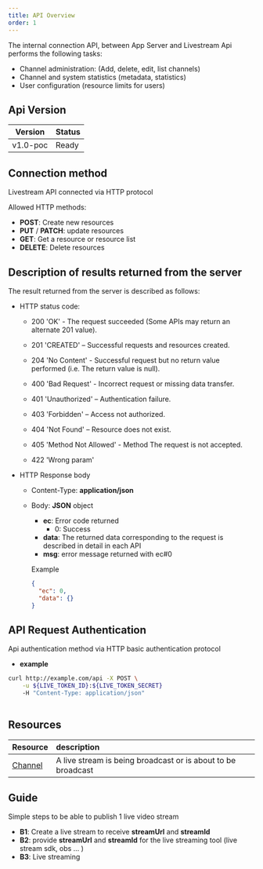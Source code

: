 ```yaml
---
title: API Overview
order: 1
---
```


The internal connection API, between App Server and Livestream Api performs the following tasks:

- Channel administration: (Add, delete, edit, list channels)
- Channel and system statistics (metadata, statistics)
- User configuration (resource limits for users)

## Api Version

| Version  | Status |
| -------- | ------ |
| v1.0-poc | Ready  |

## Connection method

Livestream API connected via HTTP protocol

Allowed HTTP methods:

- **POST**: Create new resources
- **PUT** / **PATCH**: update resources
- **GET**: Get a resource or resource list
- **DELETE**: Delete resources

## Description of results returned from the server

The result returned from the server is described as follows:

- HTTP status code:
  - 200 'OK' - The request succeeded (Some APIs may return an alternate 201 value).

  - 201 'CREATED' – Successful requests and resources created.

  - 204 'No Content' - Successful request but no return value performed (i.e. The return value is null).

  - 400 'Bad Request' - Incorrect request or missing data transfer.

  - 401 'Unauthorized' – Authentication failure.

  - 403 'Forbidden' – Access not authorized.

  - 404 'Not Found' – Resource does not exist.

  - 405 'Method Not Allowed' - Method The request is not accepted.

  - 422 'Wrong param'
- HTTP Response body
  - Content-Type: **application/json**
  - Body: **JSON** object

    - **ec**: Error code returned
      - 0: Success
    - **data**: The returned data corresponding to the request is described in detail in each API
    - **msg**: error message returned with ec#0

    Example

    ```json
    {
      "ec": 0,
      "data": {}
    }
    ```

## API Request Authentication

Api authentication method via HTTP basic authentication protocol

- **example**

```bash
curl http://example.com/api -X POST \
	-u ${LIVE_TOKEN_ID}:${LIVE_TOKEN_SECRET}
	-H "Content-Type: application/json"
	
```

## Resources

| Resource                                                                                                  | description                                                  |
| --------------------------------------------------------------------------------------------------------- | :----------------------------------------------------------- |
| [Channel](./2.api-server-channel) | A live stream is being broadcast or is about to be broadcast |

## Guide

Simple steps to be able to publish 1 live video stream

- **B1**: Create a live stream to receive **streamUrl** and **streamId**
- **B2**: provide **streamUrl** and **streamId** for the live streaming tool (live stream sdk, obs … )
- **B3**: Live streaming
